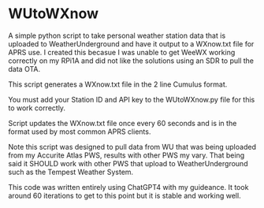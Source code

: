 # WUtoWXnow
A simple python script to take personal weather station data that is uploaded to WeatherUnderground and have it output to a WXnow.txt file for APRS use. I created this becasue I was unable to get WeeWX working correctly on my RPi1A and did not like the solutions using an SDR to pull the data OTA.

This script generates a WXnow.txt file in the 2 line Cumulus format.

You must add your Station ID and API key to the WUtoWXnow.py file for this to work correctly.

Script updates the WXnow.txt file once every 60 seconds and is in the format used by most common APRS clients.

Note this script was designed to pull data from WU that was being uploaded from my Accurite Atlas PWS, results with other PWS my vary. That being said it SHOULD work with other PWS that upload to WeatherUnderground such as the Tempest Weather System.

This code was written entirely using ChatGPT4 with my guideance. It took around 60 iterations to get to this point but it is stable and working well.
